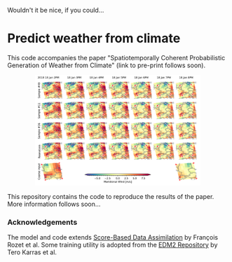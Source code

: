 Wouldn't it be nice, if you could...

# Predict weather from climate

This code accompanies the paper "Spatiotemporally Coherent Probabilistic Generation of Weather from Climate" (link to pre-print follows soon).

<p align="center">
  <img src="./assets/vas_big_grid.png" width="75%" />
</p>

This repository contains the code to reproduce the results of the paper.
More information follows soon...

### Acknowledgements

The model and code extends [Score-Based Data Assimilation](https://github.com/francois-rozet/sda) by François Rozet et al.
Some training utility is adopted from the [EDM2 Repository](https://github.com/NVlabs/edm2/tree/main) by Tero Karras et al.